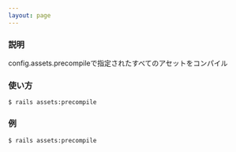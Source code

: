 ```yaml
---
layout: page
---
```


### 説明

config.assets.precompileで指定されたすべてのアセットをコンパイル

### 使い方

    $ rails assets:precompile

### 例

    $ rails assets:precompile
